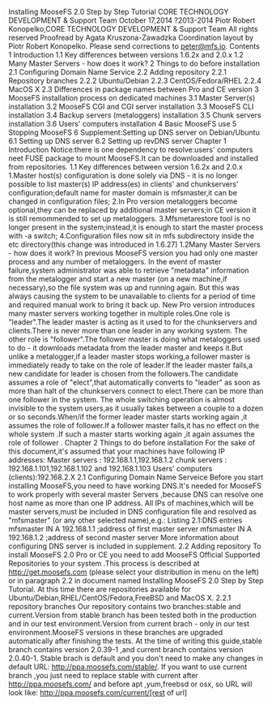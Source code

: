 Installing MooseFS 2.0
Step by Step Tutorial
CORE TECHNOLOGY DEVELOPMENT & Support Team
October 17,2014
?2013-2014
Piotr Robert Konopelko,CORE TECHNOLOGY DEVELOPMENT & Support Team
All rights reserved
Proofread by Agata Kruszona-Zawadzka
Coordination layout by Piotr Robert Konopelko.
Please send corrections to peter@mfs.io.
Contents
1	Introduction
	1.1	Key differences between versions 1.6.2x and 2.0.x
	1.2	Many Master Servers - how does it work?
2	Things to do before installation
	2.1	Configuring Domain Name Service
	2.2	Adding repository
		2.2.1 Repository branches
		2.2.2 Ubuntu/Debian	
		2.2.3 CentOS/Fedora/RHEL
		2.2.4 MacOS X
	2.3 Differences in package names between Pro and CE version
3	MooseFS installation process on dedicated machines
	3.1 Master Server(s) installation
	3.2 MooseFS CGI and CGI server installation
	3.3 MooseFS CLI installation
	3.4 Backup servers (metaloggers) installation
	3.5 Chunk servers installation
	3.6 Users' computers installation
4	Basic MooseFS use
5	Stopping MooseFS
6	Supplement:Setting up DNS server on Debian/Ubuntu
	6.1 Setting up DNS server
	6.2 Setting up revDNS server
Chapter 1
Introduction
Notice:there is one dependency to resolve:users' computers neet FUSE package to mount MooseFS.It can be downloaded
and installed from repositories.
1.1 Key differences between version 1.6.2x and 2.0.x
1.Master host(s) configuration is done solely via DNS - it is no longer possible to list master(s) IP address(es)
in clients' and chunkservers' configuration;default name for master domain is mfsmaster,it can be changed in configuration
files;
2.In Pro version metaloggers become optional,they can be replaced by additional master servers;in CE version it 
is still remommended to set up metaloggers.
3.Mfsmetarestore tool is no longer present in the system;instead,it is enough to start the master process with -a
switch;
4.Configuration files now sit in mfs subdirectory inside the etc directory(this change was introduced in 1.6.27)
1.2Many Master Servers - how does it work?
In previous MooseFS version you had only one master process and any number of metaloggers.
In the event of master failure,system administrator was able to retrieve "metadata" information
from the metalogger and start a new master (on a new machine,if necessary),so the file system was up and running again.
But this was always causing the system to be unavailable to clients for a period of time and required manual work to bring
it back up.
New Pro version introduces many master servers working together in multiple roles.One role is "leader".The leader master
is acting as it used to for the chunkservers and clients.There is never more than one leader in any working system.
The other role is "follower".The follower master is doing what metaloggers used to do - it downloads metadata from the leader
master and keeps it.But unlike a metalogger,if a leader master stops working,a follower master is immediately ready to take
on the role of leader.If the leader master fails,a new candidate for leader is chosen from the followers.The candidate assumes
a role of "elect",that automatically converts to "leader" as soon as more than halt of the chunkservers connect to elect.There
can be more than one follower in the system.
The whole switching operation is almost invisible to the system users,as it usually takes between a couple to a dozen or so 
seconds.When/if the former leader master starts working again ,it assumes the role of follower.If a follower master fails,it 
has no effect on the whole system .If such a master starts working again ,it again assumes the role of follower .
Chapter 2
Things to do before installation
For the sake of this document,it's assumed that your machines have following IP addresses:
Master servers : 192.168.1.1,192.168.1.2
chunk servers :  192.168.1.101,192.168.1.102 and 192.168.1.103
Users' computers (clients):192.168.2.X
2.1 Configuring Domain Name Serveice
Before you start installing MooseFS,you need to have working DNS.It's needed for MooseFS to work properly with several master
Servers ,because DNS can resolve one host name as more than one IP address.
All IPs of machines,which will be master servers,must be included in DNS configuration file and resolved as "mfsmaster" (or any
other selected name),e.g.:
      Listing 2.1:DNS entries
  mfsmaster		IN	A	192.168.1.1		;address of first master server
  mfsmaster		IN	A	192.168.1.2		;address of second master server
More information about configuring DNS server is included in supplement.
2.2 Adding repository
To install MooseFS 2.0 Pro or CE you need to add MooseFS Official Supported Repositories to your system .This process is described
at http://get.moosefs.com (please select your distribution in menu on the left) or in paragraph 2.2 in document named Installing
MooseFS 2.0 Step by Step Tutorial.
At this time there are repositories available for Ubuntu/Debian,RHEL/CentOS/Fedora,FreeBSD and MacOS X.
2.2.1 repository branches
Our repository contains two branches:stable and current.Version from stable branch has been tested both in the production and in 
our test environment.Version from current brach - only in our test environment.MooseFS versions in these branches are upgraded
automatically after finishing the tests.
At the time of writing this guide,stable branch contains version 2.0.39-1 ,and current branch contains version 2.0.40-1.
Stable brach is default and you don't need to make any changes in default URL:
http://ppa.moosefs.com/stable/.
If you want to use current branch ,you just need to replace stable with current after http://ppa.moosefs.com/ and before apt
,yum,freebsd or osx, so URL will look like:
  http://ppa.moosefs.com/current/[rest of url]
